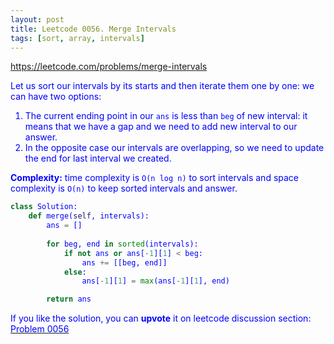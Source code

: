 ```yaml
---
layout: post
title: Leetcode 0056. Merge Intervals
tags: [sort, array, intervals]
---
```


<a href="https://leetcode.com/problems/merge-intervals"> <font color = blue>https://leetcode.com/problems/merge-intervals

Let us sort our intervals by its starts and then iterate them one by one: we can have two options:

1. The current ending point in our `ans` is less than `beg` of new interval: it means that we have a gap and we need to add new interval to our answer.
2. In the opposite case our intervals are overlapping, so we need to update the end for last interval we created.

**Complexity:** time complexity is `O(n log n)` to sort intervals and space complexity is `O(n)` to keep sorted intervals and answer.

```python
class Solution:
    def merge(self, intervals):
        ans = []
        
        for beg, end in sorted(intervals):
            if not ans or ans[-1][1] < beg:
                ans += [[beg, end]]
            else:
                ans[-1][1] = max(ans[-1][1], end)

        return ans
```
If you like the solution, you can **upvote** it on leetcode discussion section:<a href="https://leetcode.com/problems/merge-intervals/discuss/939998/python-sort-and-traverse-explained"> <font color = blue>Problem 0056
